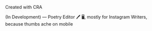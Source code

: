 Created with CRA

(In Development) — Poetry Editor 🖊️ 🖥️, mostly for Instagram Writers, because thumbs ache on mobile